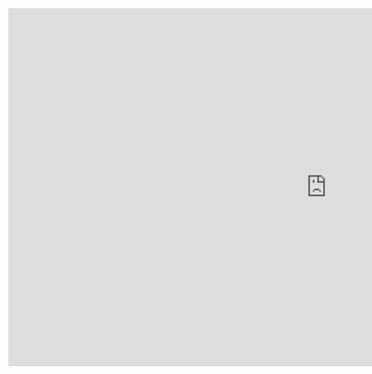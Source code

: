 <iframe title="Report Section" width="1280" height="720" src="https://app.powerbi.com/view?r=eyJrIjoiN2EwOWU0MDItNDczMC00YzVjLWJkODUtNmNkZWI5NDcyNWEyIiwidCI6ImNmNzJlMmJkLTdhMmItNDc4My1iZGViLTM5ZDU3YjA3Zjc2ZiIsImMiOjR9" frameborder="0" allowFullScreen="true"></iframe>
